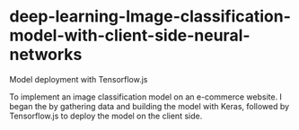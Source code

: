 # deep-learning-Image-classification-model-with-client-side-neural-networks
Model deployment with Tensorflow.js

To implement an image classification model on an e-commerce website.
I began the by gathering data and building the model with Keras, followed by Tensorflow.js to deploy the model on the client side.


